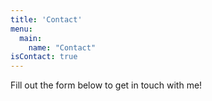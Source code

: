 ```yaml
---
title: 'Contact'
menu:
  main:
    name: "Contact"
isContact: true
---
```


Fill out the form below to get in touch with me!